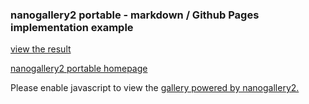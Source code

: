 


### nanogallery2 portable - markdown / Github Pages implementation example

[view the result](http:/.org/ngy2_jekyll/)

[nanogallery2 portable homepage](http://nano.gallery)




<!-- nanogallery2 portable - http://nano.gallery -->
<div id="ngy2p" data-nanogallery2-portable='{ "userID": "149035168@N08", "kind": "flickr", "thumbnailWidth":"auto", "thumbnailHeight":200}'></div>
<script> var st = document.createElement('script'); st.type = 'text/javascript'; st.src = '//nano.gallery/portable.php'; document.getElementsByTagName('head')[0].appendChild(st); </script>
<noscript>Please enable javascript to view the <a href="//nano.gallery">gallery powered by nanogallery2.</a></noscript>
<!-- end nanogallery2 -->

